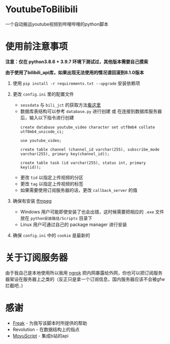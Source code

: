 # YoutubeToBilibili
一个自动搬运youtube视频到哔哩哔哩的python脚本

# 使用前注意事项
**注意：仅在 python3.8.6 + 3.9.7 环境下测试过，其他版本需要自己摸索**

**由于使用了bilibili_api库，如果出现无法使用的情况请回滚到8.1.0版本** 

1. 使用 ``pip install -r requirements.txt --upgrade`` 安装依赖项

2. 更改 ``config.ini`` 里的配置文件
    - ``sessdata`` 与 ``bili_jct`` 的获取方法[看这里](https://github.com/Passkou/bilibili_api#获取-sessdate-和csrf)   
    - 数据库表结构可以参考 ``database.py`` 进行创建 或 在连接到数据库服务器后，输入以下指令进行创建
        ```
        create database youtube_video character set utf8mb4 collate utf8mb4_unicode_ci;

        use youtube_video;

        create table channel (channel_id varchar(255), subscribe_mode varchar(255), primary key(channel_id));

        create table task (id varchar(255), status int, primary key(id));
        ```
    - 更改 ``tid`` 以指定上传视频的分区
    - 更改 ``tag`` 以指定上传视频的标签
    - 如果需要使用订阅服务器的话，更改 ``callback_server`` 的值

3. 确保有安装 [ffmpeg](https://ffmpeg.org/download.html)
    - Windows 用户可能即使安装了也会出错，这时候需要把相应的 ``.exe`` 文件放在 ``python安装路径/Scripts`` 目录下
    - Linux 用户可通过自己的 package manager 进行安装

4. 确保 ``config.ini`` 中的 ``cookie`` 是最新的
 
# 关于订阅服务器
由于我自己是本地使用所以我用 [ngrok](https://ngrok.com/) 把内网暴露给外网，你也可以把订阅服务器架设在服务器上之类的（反正只是拿一个订阅信息，国内服务器应该不会被gfw拦截吧..)

# 感谢

* [Freak](https://github.com/Fre-ak) - 为我写该脚本时所提供的帮助
* Revolution - 在数据结构上的指点
* [MoyuScript](https://github.com/MoyuScript) - 集成b站的api
